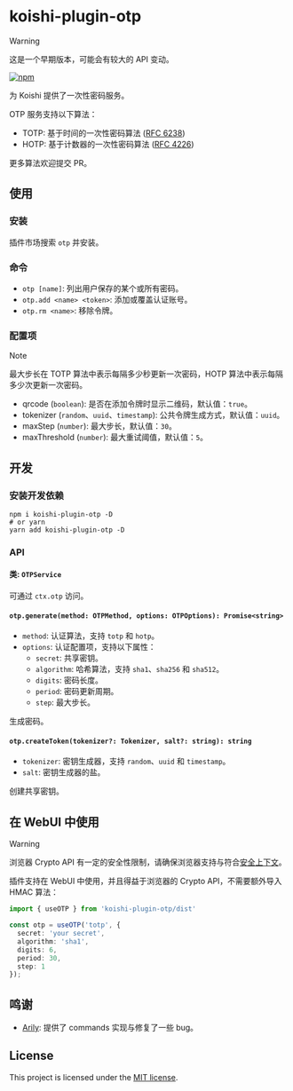 # koishi-plugin-otp

> [!WARNING]  
> 这是一个早期版本，可能会有较大的 API 变动。

[![npm](https://img.shields.io/npm/v/koishi-plugin-otp?style=flat-square)](https://www.npmjs.com/package/koishi-plugin-otp)

为 Koishi 提供了一次性密码服务。

OTP 服务支持以下算法：

- TOTP: 基于时间的一次性密码算法 ([RFC 6238](https://tools.ietf.org/html/rfc6238))
- HOTP: 基于计数器的一次性密码算法 ([RFC 4226](https://tools.ietf.org/html/rfc4226))

更多算法欢迎提交 PR。

## 使用

### 安装

插件市场搜索 `otp` 并安装。

### 命令

- `otp [name]`: 列出用户保存的某个或所有密码。
- `otp.add <name> <token>`: 添加或覆盖认证账号。
- `otp.rm <name>`: 移除令牌。

### 配置项

> [!NOTE]  
> 最大步长在 TOTP 算法中表示每隔多少秒更新一次密码，HOTP 算法中表示每隔多少次更新一次密码。

- qrcode (`boolean`): 是否在添加令牌时显示二维码，默认值：`true`。
- tokenizer (`random`、`uuid`、`timestamp`): 公共令牌生成方式，默认值：`uuid`。 
- maxStep (`number`): 最大步长，默认值：`30`。
- maxThreshold (`number`): 最大重试阈值，默认值：`5`。

## 开发

### 安装开发依赖

```shell
npm i koishi-plugin-otp -D
# or yarn
yarn add koishi-plugin-otp -D
```
### API

#### 类: `OTPService`

可通过 `ctx.otp` 访问。

#### `otp.generate(method: OTPMethod, options: OTPOptions): Promise<string>`

- `method`: 认证算法，支持 `totp` 和 `hotp`。
- `options`: 认证配置项，支持以下属性：
  - `secret`: 共享密钥。
  - `algorithm`: 哈希算法，支持 `sha1`、`sha256` 和 `sha512`。
  - `digits`: 密码长度。
  - `period`: 密码更新周期。
  - `step`: 最大步长。

生成密码。

#### `otp.createToken(tokenizer?: Tokenizer, salt?: string): string`

- `tokenizer`: 密钥生成器，支持 `random`、`uuid` 和 `timestamp`。
- `salt`: 密钥生成器的盐。

创建共享密钥。

## 在 WebUI 中使用

> [!WARNING]  
> 浏览器 Crypto API 有一定的安全性限制，请确保浏览器支持与符合[安全上下文](https://developer.mozilla.org/en-US/docs/Web/Security/Secure_Contexts)。

插件支持在 WebUI 中使用，并且得益于浏览器的 Crypto API，不需要额外导入 HMAC 算法：

```typescript
import { useOTP } from 'koishi-plugin-otp/dist'

const otp = useOTP('totp', {
  secret: 'your secret',
  algorithm: 'sha1',
  digits: 6,
  period: 30,
  step: 1
});
```

## 鸣谢

- [Arily](arily@arily.moe): 提供了 commands 实现与修复了一些 bug。

## License

This project is licensed under the [MIT license](./LICENSE).
